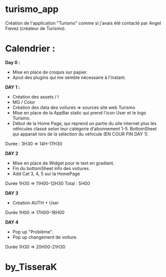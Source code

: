 # turismo_app

Création de l'application "Turismo" comme si j'avais été contacté par Angel Fievez (créateur de Turismo).

# Calendrier :
**Day 0 :** 
- Mise en place de croquis sur papier.
- Ajout des plugins qui me semble nécessaire à l'instant.

**DAY 1 :**
- Création des assets / I
- MG / Color
- Création des data des voitures => sources site web Turismo
- Mise en place de la AppBar static qui prend l'icon User et le logo Turismo.
- Début de la Home Page, qui reprend un partie du site internet plus les véhicules classé selon leur catégorie d'abonnement 1-5. BottomSheet qui apparait lors de la sélection du véhicule (EN COUR FIN DAY 1).

Durée : 3H30 => 14H-17H30

**DAY 2**
- Mise en place de Widget pour le text en gradiant.
- Fin du bottomSheet info des voitures.
- Add Cat 3, 4, 5 sur la HomePage

Durée 1H30 => 11H00-12H30
Total : 5H00

**DAY 3**
- Création AUTH + User

Durée 1H00 => 17H00-18H00

**DAY 4**
- Pop up "Problème".
- Pop up changement de voiture.

Durée 1H30 => 20H00-21H30
# by_TisseraK

